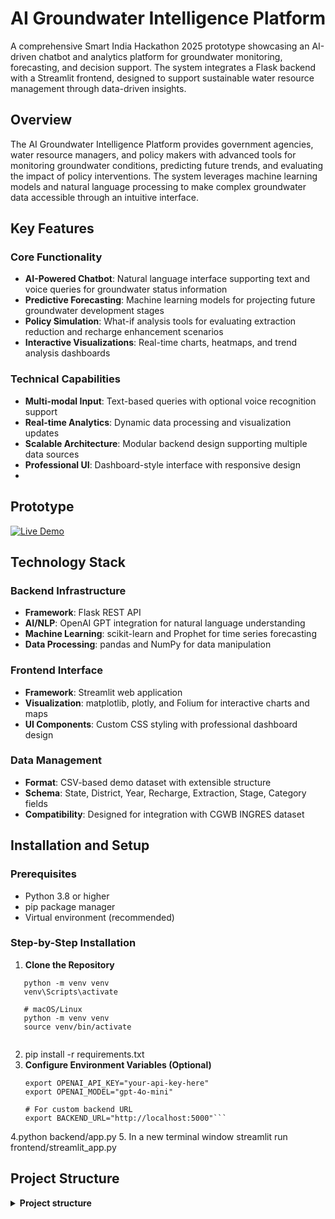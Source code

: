 
# AI Groundwater Intelligence Platform

A comprehensive Smart India Hackathon 2025 prototype showcasing an AI-driven chatbot and analytics platform for groundwater monitoring, forecasting, and decision support. The system integrates a Flask backend with a Streamlit frontend, designed to support sustainable water resource management through data-driven insights.

## Overview

The AI Groundwater Intelligence Platform provides government agencies, water resource managers, and policy makers with advanced tools for monitoring groundwater conditions, predicting future trends, and evaluating the impact of policy interventions. The system leverages machine learning models and natural language processing to make complex groundwater data accessible through an intuitive interface.

## Key Features

### Core Functionality
- **AI-Powered Chatbot**: Natural language interface supporting text and voice queries for groundwater status information
- **Predictive Forecasting**: Machine learning models for projecting future groundwater development stages
- **Policy Simulation**: What-if analysis tools for evaluating extraction reduction and recharge enhancement scenarios
- **Interactive Visualizations**: Real-time charts, heatmaps, and trend analysis dashboards

### Technical Capabilities
- **Multi-modal Input**: Text-based queries with optional voice recognition support
- **Real-time Analytics**: Dynamic data processing and visualization updates
- **Scalable Architecture**: Modular backend design supporting multiple data sources
- **Professional UI**: Dashboard-style interface with responsive design
- 
## Prototype
[![Live Demo](https://img.shields.io/badge/Live%20Demo-Render-blue?logo=render)](https://ai-groundwater-intelligence-platform-1.onrender.com)


## Technology Stack

### Backend Infrastructure
- **Framework**: Flask REST API
- **AI/NLP**: OpenAI GPT integration for natural language understanding
- **Machine Learning**: scikit-learn and Prophet for time series forecasting
- **Data Processing**: pandas and NumPy for data manipulation

### Frontend Interface
- **Framework**: Streamlit web application
- **Visualization**: matplotlib, plotly, and Folium for interactive charts and maps
- **UI Components**: Custom CSS styling with professional dashboard design

### Data Management
- **Format**: CSV-based demo dataset with extensible structure
- **Schema**: State, District, Year, Recharge, Extraction, Stage, Category fields
- **Compatibility**: Designed for integration with CGWB INGRES dataset

## Installation and Setup

### Prerequisites
- Python 3.8 or higher
- pip package manager
- Virtual environment (recommended)

### Step-by-Step Installation

1. **Clone the Repository**
```   # Windows
   python -m venv venv
   venv\Scripts\activate
   
   # macOS/Linux
   python -m venv venv
   source venv/bin/activate
  
```

2. pip install -r requirements.txt
3. **Configure Environment Variables (Optional)**
   ```   # For enhanced AI capabilities
   export OPENAI_API_KEY="your-api-key-here"
   export OPENAI_MODEL="gpt-4o-mini"
   
   # For custom backend URL
   export BACKEND_URL="http://localhost:5000"```
4.python backend/app.py
5. In a new terminal window
   streamlit run frontend/streamlit_app.py


## Project Structure
<details>
  <summary><strong>Project structure</strong></summary>
   
   ai-groundwater-platform/
   ├── backend/                    # Flask API server
   │   ├── app.py                 # Main application file
   │   ├── ml/                    # Machine learning modules
   │   │   ├── forecasting.py     # Prediction models
   │   │   └── simulation.py      # Policy simulation logic
   │   └── utils/                 # Utility functions
   ├── frontend/                  # Streamlit web interface
   │   ├── streamlit_app.py      # Main UI application
   │   └── assets/               # Static assets
   ├── data/                     # Dataset storage
   │   └── groundwater_data.csv  # Demo dataset
   ├── requirements.txt          # Python dependencies
   ├── README.md                # Project documentation
   └── .gitignore              # Git ignore rules

</details>





